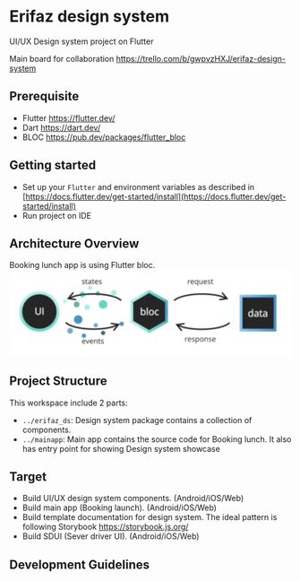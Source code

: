 # Erifaz design system
UI/UX Design system project on Flutter

Main board for collaboration https://trello.com/b/gwpvzHXJ/erifaz-design-system

## Prerequisite

- Flutter https://flutter.dev/
- Dart https://dart.dev/
- BLOC https://pub.dev/packages/flutter_bloc

## Getting started

- Set up your `Flutter` and environment variables as described in [https://docs.flutter.dev/get-started/install](https://docs.flutter.dev/get-started/install)
- Run project on IDE

## Architecture Overview
Booking lunch app is using Flutter bloc.
<img src="./bloc_overview.png"/>

## Project Structure
This workspace include 2 parts:

- `../erifaz_ds`: Design system package contains a collection of components.
- `../mainapp`: Main app contains the source code for Booking lunch. It also has entry point for showing Design system showcase
  

## Target

 - Build UI/UX design system components. (Android/iOS/Web)
 - Build main app (Booking launch). (Android/iOS/Web)
 - Build template documentation for design system. The ideal pattern is following Storybook https://storybook.js.org/
 - Build SDUI (Sever driver UI). (Android/iOS/Web)

## Development Guidelines
